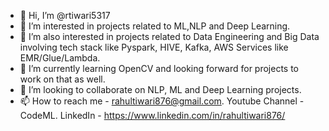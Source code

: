 - 👋 Hi, I’m @rtiwari5317
- 👀 I’m interested in projects related to ML,NLP and Deep Learning.
- 👋 I’m also interested in projects related to Data Engineering and Big Data involving tech stack like Pyspark, HIVE, Kafka, AWS Services like EMR/Glue/Lambda.
- 🌱 I’m currently learning OpenCV and looking forward for projects to work on that as well.
- 💞️ I’m looking to collaborate on NLP, ML and Deep Learning projects.
- 📫 How to reach me - rahultiwari876@gmail.com. Youtube Channel - CodeML. LinkedIn - https://www.linkedin.com/in/rahultiwari876/
<!---
rtiwari5317/rtiwari5317 is a ✨ special ✨ repository because its `README.md` (this file) appears on your GitHub profile.
You can click the Preview link to take a look at your changes.
--->

